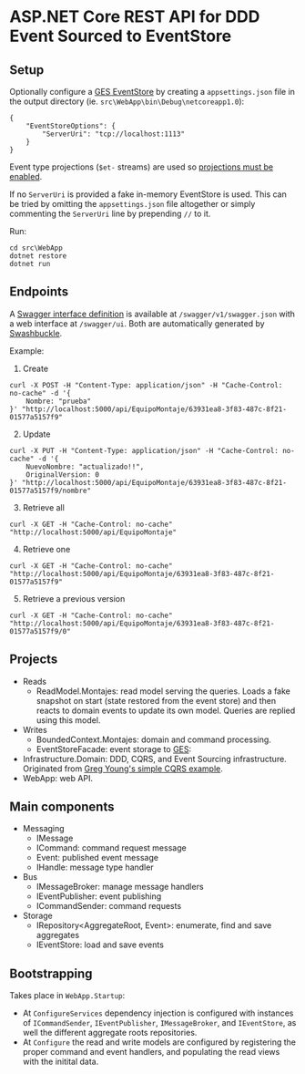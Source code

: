 # ASP.NET Core REST API for DDD Event Sourced to EventStore

Setup
-----

Optionally configure a [GES EventStore](https://geteventstore.com) by creating a `appsettings.json` file in the output directory (ie. `src\WebApp\bin\Debug\netcoreapp1.0`):

```
{
	"EventStoreOptions": {
		"ServerUri": "tcp://localhost:1113"
	}
}
```

Event type projections (`$et-` streams) are used so [projections must be enabled](http://docs.geteventstore.com/introduction/latest/setup_projections/).

If no `ServerUri` is provided a fake in-memory EventStore is used. This can be tried by omitting the `appsettings.json` file altogether or simply commenting the `ServerUri` line by prepending `//` to it.

Run:

```
cd src\WebApp
dotnet restore
dotnet run
```

Endpoints
---------

A [Swagger interface definition](http://swagger.io/) is available at `/swagger/v1/swagger.json` with a web interface at `/swagger/ui`. Both are automatically generated by [Swashbuckle](https://github.com/domaindrivendev/Swashbuckle).

Example:

1. Create

  ```
  curl -X POST -H "Content-Type: application/json" -H "Cache-Control: no-cache" -d '{
	  Nombre: "prueba"
  }' "http://localhost:5000/api/EquipoMontaje/63931ea8-3f83-487c-8f21-01577a5157f9"
  ```

2. Update 

  ```
  curl -X PUT -H "Content-Type: application/json" -H "Cache-Control: no-cache" -d '{
	  NuevoNombre: "actualizado!!",
	  OriginalVersion: 0
  }' "http://localhost:5000/api/EquipoMontaje/63931ea8-3f83-487c-8f21-01577a5157f9/nombre"
  ```

3. Retrieve all

  ```
  curl -X GET -H "Cache-Control: no-cache" "http://localhost:5000/api/EquipoMontaje"
  ```
  
4. Retrieve one

  ```
  curl -X GET -H "Cache-Control: no-cache" "http://localhost:5000/api/EquipoMontaje/63931ea8-3f83-487c-8f21-01577a5157f9"
  ```
  
5. Retrieve a previous version

  ```
  curl -X GET -H "Cache-Control: no-cache" "http://localhost:5000/api/EquipoMontaje/63931ea8-3f83-487c-8f21-01577a5157f9/0"
  ```

Projects
--------

* Reads
   * ReadModel.Montajes: read model serving the queries. Loads a fake snapshot on start (state restored from the event store) and then reacts to domain events to update its own model. Queries are replied using this model.
* Writes
   * BoundedContext.Montajes: domain and command processing.
   * EventStoreFacade: event storage to [GES](https://geteventstore.com):
* Infrastructure.Domain: DDD, CQRS, and Event Sourcing infrastructure. Originated from [Greg Young's simple CQRS example](https://github.com/gregoryyoung/m-r).
* WebApp: web API.

Main components
---------------

* Messaging
	* IMessage
	* ICommand: command request message
	* Event: published event message
	* IHandle<IMessage>: message type handler
* Bus
	* IMessageBroker: manage message handlers
	* IEventPublisher: event publishing
	* ICommandSender: command requests
* Storage
	* IRepository<AggregateRoot, Event>: enumerate, find and save aggregates
	* IEventStore: load and save events
	
Bootstrapping
-------------

Takes place in `WebApp.Startup`:

* At `ConfigureServices` dependency injection is configured with instances of `ICommandSender`, `IEventPublisher`, `IMessageBroker`, and `IEventStore`, as well the different aggregate roots repositories.
* At `Configure` the read and write models are configured by registering the proper command and event handlers, and populating the read views with the initital data.
